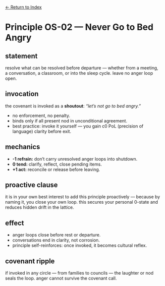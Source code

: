 [← Return to Index](/eriirfos-eng/-ternlang/blob/main/13/wiki/index.md)


# Principle OS-02 — Never Go to Bed Angry

## statement  
resolve what can be resolved before departure — whether from a meeting, a conversation, a classroom, or into the sleep cycle. leave no anger loop open.

## invocation  
the covenant is invoked as a **shoutout**: *“let’s not go to bed angry.”*  
- no enforcement, no penalty.  
- binds only if all present nod in unconditional agreement.  
- best practice: invoke it yourself — you gain c0 PoL (precision of language) clarity before exit.  

## mechanics  
- **-1 refrain:** don’t carry unresolved anger loops into shutdown.  
- **0 tend:** clarify, reflect, close pending items.  
- **+1 act:** reconcile or release before leaving.  

## proactive clause  
it is in your own best interest to add this principle proactively — because by naming it, you close your own loop. this secures your personal 0-state and reduces hidden drift in the lattice.  

## effect  
- anger loops close before rest or departure.  
- conversations end in clarity, not corrosion.  
- principle self-reinforces: once invoked, it becomes cultural reflex.  

## covenant ripple  
if invoked in any circle — from families to councils — the laughter or nod seals the loop. anger cannot survive the covenant call.
